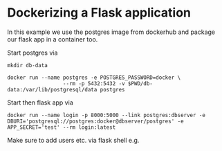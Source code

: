 # Dockerizing a Flask application

In this example we use the postgres image from dockerhub and package our flask app in a container too.

Start postgres via

```
mkdir db-data

docker run --name postgres -e POSTGRES_PASSWORD=docker \
                  --rm -p 5432:5432 -v $PWD/db-data:/var/lib/postgresql/data postgres
```


Start then flask app via

```
docker run --name login -p 8000:5000 --link postgres:dbserver -e DBURI='postgresql://postgres:docker@dbserver/postgres' -e APP_SECRET='test' --rm login:latest
```

Make sure to add users etc. via flask shell e.g.
